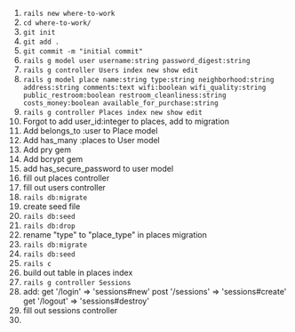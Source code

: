 
1. `rails new where-to-work`
2. `cd where-to-work/`
3. `git init`
4. `git add .`
5. `git commit -m "initial commit"`
6. `rails g model user username:string password_digest:string`
7. `rails g controller Users index new show edit`
8. `rails g model place name:string type:string neighborhood:string address:string comments:text wifi:boolean wifi_quality:string public_restroom:boolean restroom_cleanliness:string costs_money:boolean available_for_purchase:string`
9. `rails g controller Places index new show edit`
10. Forgot to add user_id:integer to places, add to migration
11. Add belongs_to :user to Place model
12. Add has_many :places to User model
13. Add pry gem
14. Add bcrypt gem
15. add has_secure_password to user model
16. fill out places controller
17. fill out users controller
18. `rails db:migrate`
19. create seed file
20. `rails db:seed`
21. `rails db:drop`
22. rename "type" to "place_type" in places migration
23. `rails db:migrate`
24. `rails db:seed`
25. `rails c`
26. build out table in places index
27. `rails g controller Sessions`
28. add:
  get '/login' => 'sessions#new'
  post '/sessions' => 'sessions#create'
  get '/logout' => 'sessions#destroy'
29. fill out sessions controller
30. 
